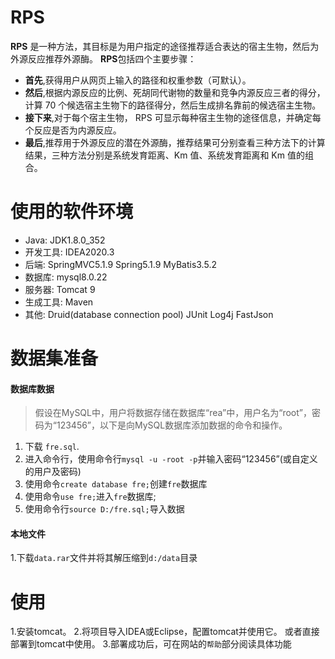 # RPS

**RPS** 是一种方法，其目标是为用户指定的途径推荐适合表达的宿主生物，然后为外源反应推荐外源酶。
**RPS**包括四个主要步骤：

- **首先**,获得用户从网页上输入的路径和权重参数（可默认）。
- **然后**,根据内源反应的比例、死胡同代谢物的数量和竞争内源反应三者的得分，计算 70 个候选宿主生物下的路径得分，然后生成排名靠前的候选宿主生物。
- **接下来**,对于每个宿主生物， RPS 可显示每种宿主生物的途径信息，并确定每个反应是否为内源反应。
- **最后**,推荐用于外源反应的潜在外源酶，推荐结果可分别查看三种方法下的计算结果，三种方法分别是系统发育距离、Km 值、系统发育距离和 Km 值的组合。

# 使用的软件环境

- Java: JDK1.8.0_352
- 开发工具: IDEA2020.3
- 后端: SpringMVC5.1.9 Spring5.1.9 MyBatis3.5.2
- 数据库: mysql8.0.22
- 服务器: Tomcat 9
- 生成工具: Maven
- 其他: Druid(database connection pool)  JUnit  Log4j  FastJson

# 数据集准备

#### 数据库数据

> 假设在MySQL中，用户将数据存储在数据库“rea”中，用户名为“root”，密码为“123456”，以下是向MySQL数据库添加数据的命令和操作。

1. 下载 `fre.sql`.
2. 进入命令行，使用命令行`mysql -u -root -p`并输入密码“123456”(或自定义的用户及密码)
3. 使用命令`create database fre;`创建`fre`数据库
4. 使用命令`use fre;`进入`fre`数据库;
5. 使用命令行`source D:/fre.sql;`导入数据

#### 本地文件

1.下载`data.rar`文件并将其解压缩到`d:/data`目录

# 使用

1.安装tomcat。
2.将项目导入IDEA或Eclipse，配置tomcat并使用它。
或者直接部署到tomcat中使用。
3.部署成功后，可在网站的`帮助`部分阅读具体功能